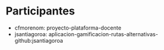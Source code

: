 # Participantes

- cfmorenom: proyecto-plataforma-docente
- jsantiagoroa: aplicacion-gamificacion-rutas-alternativas-github:jsantiagoroa
